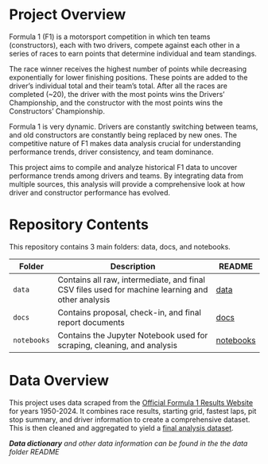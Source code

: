 # Project Overview

Formula 1 (F1) is a motorsport competition in which ten teams (constructors), each with two drivers, compete against each other in a series of races to earn points that determine individual and team standings.

The race winner receives the highest number of points while decreasing exponentially for lower finishing positions. These points are added to the driver’s individual total and their team’s total. After all the races are completed (~20), the driver with the most points wins the Drivers’ Championship, and the constructor with the most points wins the Constructors’ Championship.

Formula 1 is very dynamic. Drivers are constantly switching between teams, and old constructors are constantly being replaced by new ones. The competitive nature of F1 makes data analysis crucial for understanding performance trends, driver consistency, and team dominance. 

This project aims to compile and analyze historical F1 data to uncover performance trends among drivers and teams. By integrating data from multiple sources, this analysis will provide a comprehensive look at how driver and constructor performance has evolved.

# Repository Contents

This repository contains 3 main folders: data, docs, and notebooks.

| Folder | Description | README |
| ------ | ------ | ------ |
| `data` | Contains all raw, intermediate, and final CSV files used for machine learning and other analysis | [data](data/README.md)
| `docs` | Contains proposal, check-in, and final report documents | [docs](docs/README.md)
| `notebooks` | Contains the Jupyter Notebook used for scraping, cleaning, and analysis | [notebooks](notebooks/README.md)

# Data Overview

This project uses data scraped from the [Official Formula 1 Results Website](https://www.formula1.com/en/results/2025/races) for years 1950-2024. It combines race results, starting grid, fastest laps, pit stop summary, and driver information to create a comprehensive dataset. This is then cleaned and aggregated to yield a [final analysis dataset](data/final/f1_final.csv).

***Data dictionary** and other data information can be found in the the data folder README*
